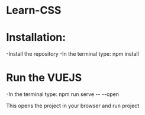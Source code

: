 # Learn-CSS
# Installation: 

-Install the repository
-In the terminal type: npm install

# Run the VUEJS

-In the terminal type: npm run serve -- --open

This opens the project in your browser and run project
